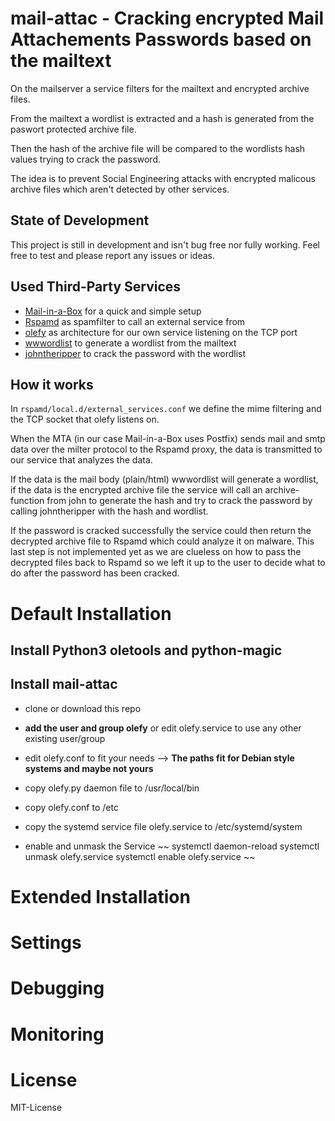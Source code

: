 # mail-attac - Cracking encrypted Mail Attachements Passwords based on the mailtext

On the mailserver a service filters for the mailtext and encrypted archive files.

From the mailtext a wordlist is extracted and a hash is generated from the paswort protected archive file.

Then the hash of the archive file will be compared to the wordlists hash values trying to crack the password.

The idea is to prevent Social Engineering attacks with encrypted malicous archive files which aren't detected by other services. 

## State of Development

This project is still in development and isn't bug free nor fully working. Feel free to test and
please report any issues or ideas.

## Used Third-Party Services

-   [Mail-in-a-Box](https://github.com/mail-in-a-box/mailinabox) for a quick and simple setup
-   [Rspamd](https://github.com/rspamd/rspamd) as spamfilter to call an external service from
-   [olefy](https://github.com/HeinleinSupport/olefy) as architecture for our own service listening on the TCP port
-   [wwwordlist](https://github.com/Zarcolio/wwwordlist) to generate a wordlist from the mailtext
-   [johntheripper](https://github.com/openwall/john) to crack the password with the wordlist


## How it works

In `rspamd/local.d/external_services.conf` we define the mime filtering and the TCP socket that olefy listens on.

When the MTA (in our case Mail-in-a-Box uses Postfix) sends mail and smtp data over the milter protocol to the Rspamd proxy, the data is transmitted to our service that analyzes the data.

If the data is the mail body (plain/html) wwwordlist will generate a wordlist, if the data is the encrypted archive file the service will call an archive-function from john to generate the hash and try to crack the password by calling johntheripper with the hash and wordlist.

If the password is cracked successfully the service could then return the decrypted archive file to Rspamd which could analyze it on malware. This last step is not implemented yet as we are clueless on how to pass the decrypted files back to Rspamd so we left it up to the user to decide what to do after the password has been cracked.

# Default Installation



## Install Python3 oletools and python-magic

## Install mail-attac

-   clone or download this repo
-   **add the user and group olefy** or edit olefy.service to use any other existing user/group
-   edit olefy.conf to fit your needs
    --> **The paths fit for Debian style systems and maybe not yours**

-   copy olefy.py daemon file to /usr/local/bin
-   copy olefy.conf to /etc
-   copy the systemd service file olefy.service to /etc/systemd/system
-   enable and unmask the Service
~~
systemctl daemon-reload
systemctl unmask olefy.service
systemctl enable olefy.service
~~

# Extended Installation


# Settings

# Debugging

# Monitoring

# License

MIT-License
